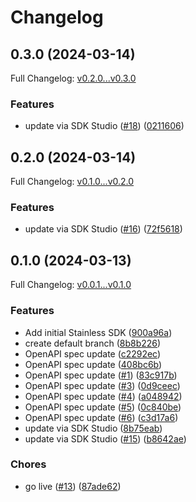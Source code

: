 # Changelog

## 0.3.0 (2024-03-14)

Full Changelog: [v0.2.0...v0.3.0](https://github.com/hdemirev/hari-public-repo/compare/v0.2.0...v0.3.0)

### Features

* update via SDK Studio ([#18](https://github.com/hdemirev/hari-public-repo/issues/18)) ([0211606](https://github.com/hdemirev/hari-public-repo/commit/02116065c8cb0875b3a526d4d4281b160b4465aa))

## 0.2.0 (2024-03-14)

Full Changelog: [v0.1.0...v0.2.0](https://github.com/hdemirev/hari-public-repo/compare/v0.1.0...v0.2.0)

### Features

* update via SDK Studio ([#16](https://github.com/hdemirev/hari-public-repo/issues/16)) ([72f5618](https://github.com/hdemirev/hari-public-repo/commit/72f56182174f2347da198b03db783ea23f8e774a))

## 0.1.0 (2024-03-13)

Full Changelog: [v0.0.1...v0.1.0](https://github.com/hdemirev/hari-public-repo/compare/v0.0.1...v0.1.0)

### Features

* Add initial Stainless SDK ([900a96a](https://github.com/hdemirev/hari-public-repo/commit/900a96ad46e7b7833953460db7244e1cdc367c66))
* create default branch ([8b8b226](https://github.com/hdemirev/hari-public-repo/commit/8b8b2265496947d7c1a7528fbfce7489ceb90c28))
* OpenAPI spec update ([c2292ec](https://github.com/hdemirev/hari-public-repo/commit/c2292ecdf8c9c7e5053603fb45760b61bc8b4ce8))
* OpenAPI spec update ([408bc6b](https://github.com/hdemirev/hari-public-repo/commit/408bc6b0012fcf3b85120f20b14f102d81a7611e))
* OpenAPI spec update ([#1](https://github.com/hdemirev/hari-public-repo/issues/1)) ([83c917b](https://github.com/hdemirev/hari-public-repo/commit/83c917b93afdcb4627000501a95db1b2d68978b6))
* OpenAPI spec update ([#3](https://github.com/hdemirev/hari-public-repo/issues/3)) ([0d9ceec](https://github.com/hdemirev/hari-public-repo/commit/0d9ceec4c7b6828b37edf1b44d9813c8779def72))
* OpenAPI spec update ([#4](https://github.com/hdemirev/hari-public-repo/issues/4)) ([a048942](https://github.com/hdemirev/hari-public-repo/commit/a0489422953d4755cb93d25ee35541e29ec988a3))
* OpenAPI spec update ([#5](https://github.com/hdemirev/hari-public-repo/issues/5)) ([0c840be](https://github.com/hdemirev/hari-public-repo/commit/0c840be1e92b6d93a59311222c73292459a6dc5f))
* OpenAPI spec update ([#6](https://github.com/hdemirev/hari-public-repo/issues/6)) ([c3d17a6](https://github.com/hdemirev/hari-public-repo/commit/c3d17a6fe92a60dc10133ed1208eb193ce8b5d8c))
* update via SDK Studio ([8b75eab](https://github.com/hdemirev/hari-public-repo/commit/8b75eab3a3d6df6cb77176d3c7307ceea153a465))
* update via SDK Studio ([#15](https://github.com/hdemirev/hari-public-repo/issues/15)) ([b8642ae](https://github.com/hdemirev/hari-public-repo/commit/b8642ae70f1f4a7878fb598fb3717cd7bb04539c))


### Chores

* go live ([#13](https://github.com/hdemirev/hari-public-repo/issues/13)) ([87ade62](https://github.com/hdemirev/hari-public-repo/commit/87ade62ef58ae5396a480c1f46b7d431ee01454d))
